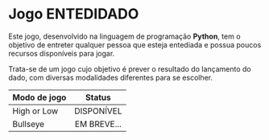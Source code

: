# Jogo ENTEDIDADO
Este jogo, desenvolvido na linguagem de programação **Python**, tem o objetivo de entreter
qualquer pessoa que esteja entediada e possua poucos recursos disponíveis para jogar.  
  
Trata-se de um jogo cujo objetivo é prever o resultado do lançamento do dado, com diversas
modalidades diferentes para se escolher.

| Modo de jogo  | Status           |
| ------------- |:----------------:| 
| High or Low   | DISPONÍVEL       | 
| Bullseye      | EM BREVE...      |
